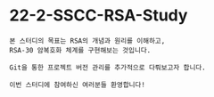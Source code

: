 # 22-2-SSCC-RSA-Study

	본 스터디의 목표는 RSA의 개념과 원리를 이해하고,	
	RSA-30 암복호화 체계를 구현해보는 것입니다.
		
	Git을 통한 프로젝트 버전 관리를 추가적으로 다뤄보고자 합니다.	
		
	이번 스터디에 참여하신 여러분들 환영합니다!	
